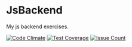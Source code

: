 # JsBackend
My js backend exercises.

[![Code Climate](https://codeclimate.com/github/codeclimate/codeclimate/badges/coverage.svg)](https://codeclimate.com/github/dimaatos/JsBackend)
[![Test Coverage](https://codeclimate.com/github/codeclimate/codeclimate/badges/coverage.svg)](https://codeclimate.com/github/dimaatos/JsBackend/issues)
[![Issue Count](https://codeclimate.com/github/codeclimate/codeclimate/badges/coverage.svg)](https://codeclimate.com/github/dimaatos/JsBackend/issues)
